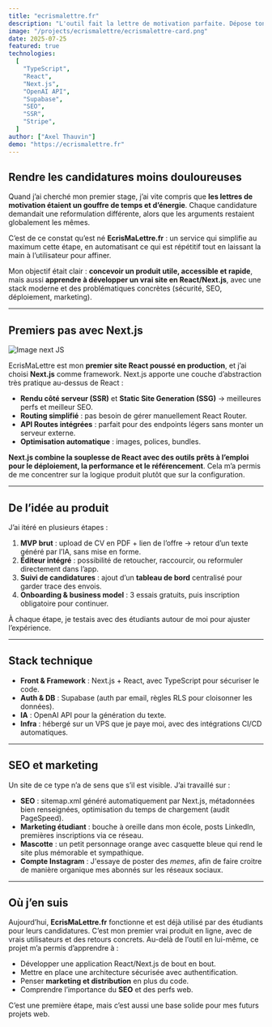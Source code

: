 ```yaml
---
title: "ecrismalettre.fr"
description: "L'outil fait la lettre de motivation parfaite. Dépose ton CV, colle le lien de l’offre, personnalise, et postule en un clin d’œil."
image: "/projects/ecrismalettre/ecrismalettre-card.png"
date: 2025-07-25
featured: true
technologies:
  [
    "TypeScript",
    "React",
    "Next.js",
    "OpenAI API",
    "Supabase",
    "SEO",
    "SSR",
    "Stripe",
  ]
author: ["Axel Thauvin"]
demo: "https://ecrismalettre.fr"
---
```


## Rendre les candidatures moins douloureuses

Quand j’ai cherché mon premier stage, j’ai vite compris que **les lettres de motivation étaient un gouffre de temps et d’énergie**. Chaque candidature demandait une reformulation différente, alors que les arguments restaient globalement les mêmes.

C’est de ce constat qu’est né **EcrisMaLettre.fr** : un service qui simplifie au maximum cette étape, en automatisant ce qui est répétitif tout en laissant la main à l’utilisateur pour affiner.

Mon objectif était clair : **concevoir un produit utile, accessible et rapide**, mais aussi **apprendre à développer un vrai site en React/Next.js**, avec une stack moderne et des problématiques concrètes (sécurité, SEO, déploiement, marketing).

---

## Premiers pas avec Next.js

![Image next JS](https://leblogduwebmaster.fr/data/medias/newtjs_logo.jpg)

EcrisMaLettre est mon **premier site React poussé en production**, et j’ai choisi **Next.js** comme framework. Next.js apporte une couche d’abstraction très pratique au-dessus de React :

- **Rendu côté serveur (SSR)** et **Static Site Generation (SSG)** → meilleures perfs et meilleur SEO.
- **Routing simplifié** : pas besoin de gérer manuellement React Router.
- **API Routes intégrées** : parfait pour des endpoints légers sans monter un serveur externe.
- **Optimisation automatique** : images, polices, bundles.

**Next.js combine la souplesse de React avec des outils prêts à l’emploi pour le déploiement, la performance et le référencement**. Cela m’a permis de me concentrer sur la logique produit plutôt que sur la configuration.

---

## De l’idée au produit

J’ai itéré en plusieurs étapes :

1. **MVP brut** : upload de CV en PDF + lien de l’offre → retour d’un texte généré par l’IA, sans mise en forme.
2. **Éditeur intégré** : possibilité de retoucher, raccourcir, ou reformuler directement dans l’app.
3. **Suivi de candidatures** : ajout d’un **tableau de bord** centralisé pour garder trace des envois.
4. **Onboarding & business model** : 3 essais gratuits, puis inscription obligatoire pour continuer.

À chaque étape, je testais avec des étudiants autour de moi pour ajuster l’expérience.

---

## Stack technique

- **Front & Framework** : Next.js + React, avec TypeScript pour sécuriser le code.
- **Auth & DB** : Supabase (auth par email, règles RLS pour cloisonner les données).
- **IA** : OpenAI API pour la génération du texte.
- **Infra** : hébergé sur un VPS que je paye moi, avec des intégrations CI/CD automatiques.

---

## SEO et marketing

Un site de ce type n’a de sens que s’il est visible. J’ai travaillé sur :

- **SEO** : sitemap.xml généré automatiquement par Next.js, métadonnées bien renseignées, optimisation du temps de chargement (audit PageSpeed).
- **Marketing étudiant** : bouche à oreille dans mon école, posts LinkedIn, premières inscriptions via ce réseau.
- **Mascotte** : un petit personnage orange avec casquette bleue qui rend le site plus mémorable et sympathique.
- **Compte Instagram** : J'essaye de poster des _memes_, afin de faire croitre de manière organique mes abonnés sur les réseaux sociaux.

---

## Où j’en suis

Aujourd’hui, **EcrisMaLettre.fr** fonctionne et est déjà utilisé par des étudiants pour leurs candidatures. C’est mon premier vrai produit en ligne, avec de vrais utilisateurs et des retours concrets. Au-delà de l’outil en lui-même, ce projet m’a permis d’apprendre à :

- Développer une application React/Next.js de bout en bout.
- Mettre en place une architecture sécurisée avec authentification.
- Penser **marketing et distribution** en plus du code.
- Comprendre l’importance du **SEO** et des perfs web.

C’est une première étape, mais c’est aussi une base solide pour mes futurs projets web.

